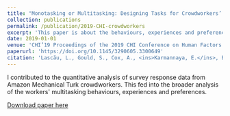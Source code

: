 ```yaml
---
title: "Monotasking or Multitasking: Designing Tasks for Crowdworkers’ Preferences."
collection: publications
permalink: /publication/2019-CHI-crowdworkers
excerpt: 'This paper is about the behaviours, experiences and preferences of crowdworkers, from a Human-Computer Interaction perspective.'
date: 2019-01-01
venue: 'CHI’19 Proceedings of the 2019 CHI Conference on Human Factors in Computing Systems'
paperurl: 'https://doi.org/10.1145/3290605.3300649'
citation: 'Lascău, L., Gould, S., Cox, A., <ins>Karmannaya, E.</ins>, Brumby, D.. (2018). "Monotasking or Multitasking: Designing Tasks for Crowdworkers’ Preferences." <i> CHI’19 Proceedings of the 2019 CHI Conference on Human Factors in Computing Systems</i>. ACM, New York.'
---
```


I contributed to the quantitative analysis of survey response data from Amazon Mechanical Turk crowdworkers. This fed into the broader analysis of the workers' multitasking behaviours, experiences and preferences.

[Download paper here](https://dl.acm.org/doi/pdf/10.1145/3290605.3300649)

